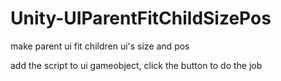 # Unity-UIParentFitChildSizePos
make parent ui fit children ui's size and pos

add the script to ui gameobject, click the button to do the job

